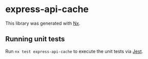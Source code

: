 # express-api-cache

This library was generated with [Nx](https://nx.dev).

## Running unit tests

Run `nx test express-api-cache` to execute the unit tests via [Jest](https://jestjs.io).
